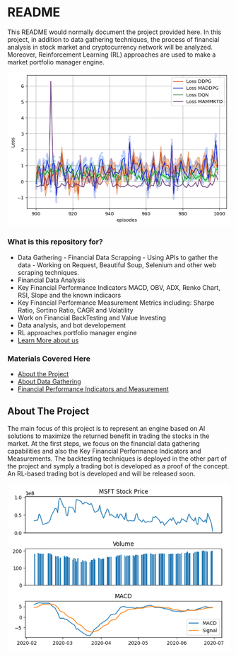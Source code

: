 # README # 
 
This README would normally document the project provided here. In this project, in addition to data gathering techniques, 
the process of financial analysis in stock market and cryptocurrency network will be analyzed. 
Moreover, Reinforcement Learning (RL) approaches are used to make a market portfolio manager engine. 
 
![Alt text](./images/1v2Loss.png)
 
 
### What is this repository for? ### 
 
* Data Gathering - Financial Data Scrapping - Using APIs to gather the data - Working on Request, Beautiful Soup, Selenium and other web scraping techniques. 
* Financial Data Analysis 
* Key Financial Performance Indicators MACD, OBV, ADX, Renko Chart, RSI, Slope and the known indicaors 
* Key Financial Performance Measurement Metrics including: Sharpe Ratio, Sortino Ratio, CAGR and Volatility 
* Work on Financial BackTesting and Value Investing 
* Data analysis, and bot developement 
* RL approaches portfolio manager engine 
* [Learn More about us](https://bituniex.com/) 
 
 
### Materials Covered Here ### 
- [About the Project](#About-the-Project) 
- [About Data Gathering](#About-Data-Gathering) 
- [Financial Performance Indicators and Measurement](#Financial-Performance-Indicators-and-Measurement) 
 
## About The Project 
The main focus of this project is to represent an engine based on AI solutions to maximize the returned benefit in trading the stocks in the market. At the first steps, we focus on the financial data gathering capabilities and also the Key Financial Performance Indicators and Measurements. The backtesting techniques is deployed in the other part of the project and symply a trading bot is developed as a proof of the concept. 
An RL-based trading bot is developed and will be released soon. 

 ![Alt text](./images/MSFT-MACD.png)
